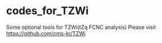 # codes_for_TZWi

Some optional tools for TZWi(tZq FCNC analysis)
Please visit https://github.com/cms-kr/TZWi
